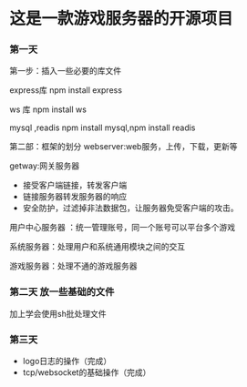 # 这是一款游戏服务器的开源项目

### 第一天
第一步：插入一些必要的库文件

express库 npm install express

ws 库 npm install ws

mysql ,readis npm install mysql,npm install readis

第二部：框架的划分
webserver:web服务，上传，下载，更新等

getway:网关服务器

* 接受客户端链接，转发客户端
* 链接服务器转发服务器的响应
* 安全防护，过滤掉非法数据包，让服务器免受客户端的攻击。

用户中心服务器 ：统一管理账号，同一个账号可以平台多个游戏

系统服务器：处理用户和系统通用模块之间的交互

游戏服务器：处理不通的游戏服务器

### 第二天 放一些基础的文件

加上学会使用sh批处理文件

### 第三天
* logo日志的操作（完成）
* tcp/websocket的基础操作（完成）
